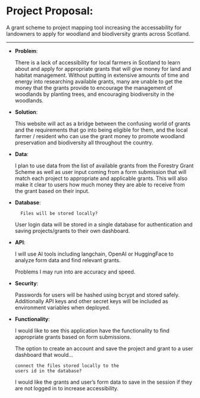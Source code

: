 # **Project Proposal:**
A grant scheme to project mapping tool increasing the accessability for landowners to apply for woodland and biodiversity grants across Scotland.
<hr>

* **Problem**: 

	There is a lack of accessibility for local farmers in Scotland to learn about and apply for appropriate grants that will give money for land and habitat management. Without putting in extensive amounts of time and energy into researching available grants, many are unable to get the money that the grants provide to encourage the management of woodlands by planting trees, and encouraging biodiversity in the woodlands.

* **Solution**: 

	This website will act as a bridge between the confusing world of grants and the requirements that go into being eligible for them, and the local farmer / resident who can use the grant money to promote woodland preservation and biodiversity all throughout the country.

* **Data**: 

	I plan to use data from the list of available grants from the Forestry Grant Scheme as well as user input coming from a form submission that will match each project to appropriate and applicable grants. This will also make it clear to users how much money they are able to receive from the grant based on their input.

* **Database**: 

		Files will be stored locally?

	User login data will be stored in a single database for authentication and saving projects/grants to their own dashboard.

* **API**:

	I will use AI tools including langchain, OpenAI or HuggingFace to analyze form data and find relevant grants.

	Problems I may run into are accuracy and speed.

* **Security**: 

	Passwords for users will be hashed using bcrypt and stored safely. Additionally API keys and other secret keys will be included as environment variables when deployed.

* **Functionality**:

	I would like to see this application have the functionality to find appropriate grants based on form submissions.

	The option to create an account and save the project and grant to a user dashboard that would...
	
	```
	connect the files stored locally to the 
	users id in the database?
	```

	I would like the grants and user’s form data to save in the session if they are not logged in to increase accessibility.
